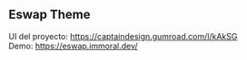 ## Eswap Theme
UI del proyecto: https://captaindesign.gumroad.com/l/kAkSG  
Demo: https://eswap.immoral.dev/
